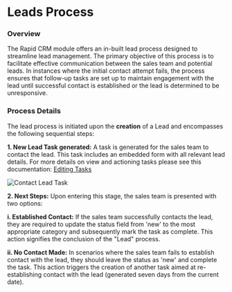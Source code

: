 # Leads Process

### Overview

The Rapid CRM module offers an in-built lead process designed to streamline lead management. The primary objective of this process is to facilitate effective communication between the sales team and potential leads. In instances where the initial contact attempt fails, the process ensures that follow-up tasks are set up to maintain engagement with the lead until successful contact is established or the lead is determined to be unresponsive.

### Process Details

The lead process is initiated upon the **creation** of a Lead and encompasses the following sequential steps:

**1. New Lead Task generated:** A task is generated for the sales team to contact the lead. This task includes an embedded form with all relevant lead details. For more details on view and actioning tasks please see this documentation: [Editing Tasks](../../../1-Tasks/creating-editing-and-deleting-tasks.md)

![Contact Lead Task](<Screenshot 2024-03-12 at 3.07.36 pm.png>)

**2. Next Steps:** Upon entering this stage, the sales team is presented with two options: 
    
**i. Established Contact:** If the sales team successfully contacts the lead, they are required to update the status field from 'new' to the most appropriate category and subsequently mark the task as complete. This action signifies the conclusion of the "Lead" process.

**ii. No Contact Made:** In scenarios where the sales team fails to establish contact with the lead, they should leave the status as 'new' and complete the task. This action triggers the creation of another task aimed at re-establishing contact with the lead (generated seven days from the current date).
